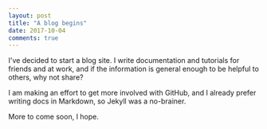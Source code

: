 ```yaml
---
layout: post
title: "A blog begins"
date: 2017-10-04
comments: true
---
```


I've decided to start a blog site. I write documentation and tutorials for friends and at work, and if the information is general enough to be helpful to others, why not share?

<!--excerpt--> 

I am making an effort to get more involved with GitHub, and I already prefer writing docs in Markdown, so Jekyll was a no-brainer.

More to come soon, I hope.
